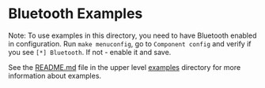 # Bluetooth Examples

Note: To use examples in this directory, you need to have Bluetooth enabled in configuration. Run `make menuconfig`, go to `Component config` and verify if you see `[*] Bluetooth`. If not - enable it and save.

See the [README.md](../README.md) file in the upper level [examples](../) directory for more information about examples.

